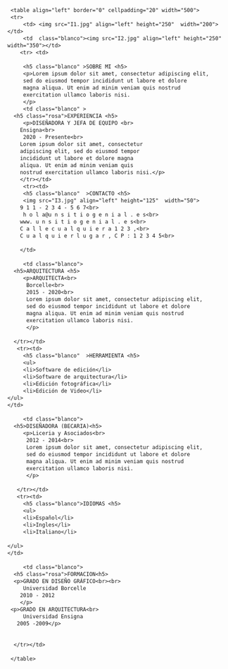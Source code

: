 <!DOCTYPE html>

<html>

  <head>
    <title>RECUPERACION</title>
	<LINK rel="stylesheet" style="text/css" href="estilocss.css">
  </head>

<body background="fondo1.0.jpg" width="100%">

     <table align="left" border="0" cellpadding="20" width="500">
	 <tr>
	     <td> <img src="I1.jpg" align="left" height="250"  width="200"></td>
	     <td  class="blanco"><img src="I2.jpg" align="left" height="250"  width="350"></td>
		<tr> <td>
		 
		 <h5 class="blanco" >SOBRE MI <h5>
		 <p>Lorem ipsum dolor sit amet, consectetur adipiscing elit,
         sed do eiusmod tempor incididunt ut labore et dolore
         magna aliqua. Ut enim ad minim veniam quis nostrud
         exercitation ullamco laboris nisi.
         </p>
		 <td class="blanco" >
	  <h5 class="rosa">EXPERIENCIA <h5>
		 <p>DISEÑADORA Y JEFA DE EQUIPO <br>
        Ensigna<br>
         2020 - Presente<br>
        Lorem ipsum dolor sit amet, consectetur
        adipiscing elit, sed do eiusmod tempor
        incididunt ut labore et dolore magna
        aliqua. Ut enim ad minim veniam quis
        nostrud exercitation ullamco laboris nisi.</p>
		</tr></td>
		 <tr><td>
		 <h5 class="blanco"  >CONTACTO <h5>
		 <img src="I3.jpg" align="left" height="125"  width="50">
		9 1 1 - 2 3 4 - 5 6 7<br>
         h o l a@u n s i t i o g e n i a l . e s<br>
        www. u n s i t i o g e n i a l . e s<br>
        C a l l e c u a l q u i e r a 1 2 3 ,<br>
        C u a l q u i e r l u g a r , C P : 1 2 3 4 5<br>

		</td>
         
		 <td class="blanco">
	  <h5>ARQUITECTURA <h5>
		 <p>ARQUITECTA<br>
          Borcelle<br>
          2015 - 2020<br>
          Lorem ipsum dolor sit amet, consectetur adipiscing elit,
          sed do eiusmod tempor incididunt ut labore et dolore
          magna aliqua. Ut enim ad minim veniam quis nostrud
          exercitation ullamco laboris nisi.
          </p>
		  
	  </tr></td>
	   <tr><td>
		 <h5 class="blanco"  >HERRAMIENTA <h5>
		 <ul>
         <li>Software de edición</li>
         <li>Software de arquitectura</li>
         <li>Edición fotográfica</li>
         <li>Edición de Video</li>
	</ul>
	</td>
         
		 <td class="blanco">
	  <h5>DISEÑADORA (BECARIA)<h5>
		 <p>Liceria y Asociados<br>
          2012 - 2014<br>
          Lorem ipsum dolor sit amet, consectetur adipiscing elit,
          sed do eiusmod tempor incididunt ut labore et dolore
          magna aliqua. Ut enim ad minim veniam quis nostrud
          exercitation ullamco laboris nisi.
          </p>
		  
	   </tr></td>
	   <tr><td>
		 <h5 class="blanco">IDIOMAS <h5>
		 <ul>
         <li>Español</li>
         <li>Ingles</li>
         <li>Italiano</li>
         
	</ul>
	</td>
         
		 <td class="blanco">
	  <h5 class="rosa">FORMACION<h5>
	  <p>GRADO EN DISEÑO GRÁFICO<br><br>
	     Universidad Borcelle
        2010 - 2012
        </p>
	 <p>GRADO EN ARQUITECTURA<br>
         Universidad Ensigna
       2005 -2009</p>

		  
	  </tr></td>
	   
     </table>

</body>

</html>
